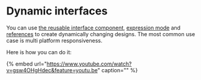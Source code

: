 # Dynamic interfaces

You can use [the reusable interface component](../../docs/projects/front-end/elements/subview.md), [expression mode](../../docs/projects/front-end/arguments/expression-mode.md) and [references](../../docs/projects/front-end/arguments/references.md) to create dynamically changing designs. The most common use case is multi platform responsiveness.

Here is how you can do it:

{% embed url="https://www.youtube.com/watch?v=gsw4OHgHdec&feature=youtu.be" caption="" %}

